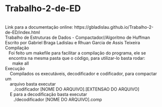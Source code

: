 # Trabalho-2-de-ED
<br />
Link para a documentação online: https://gbladislau.github.io/Trabalho-2-de-ED/index.html
<br />
Trabalho de Estruturas de Dados - Compactador//Algoritmo de Huffman<br />
Escrito por Gabriel Braga Ladislau e Rhuan Garcia de Assis Teixeira
<br />
Compilação<br />
&nbsp;&nbsp;&nbsp;Foi feito um makefile para facilitar a compilação do programa, ele se <br />
&nbsp;&nbsp;&nbsp;encontra na mesma pasta que o código, para utilizar-lo basta rodar:<br />
        &nbsp;&nbsp;&nbsp;&nbsp;&nbsp;&nbsp;make all
        <br />
Execução<br />
  &nbsp;&nbsp;&nbsp;  Compilados os executáveis, decodificador e codificador, para compactar um<br />
   &nbsp;&nbsp;&nbsp; arquivo basta executar<br />
     &nbsp;&nbsp;&nbsp;&nbsp;&nbsp;&nbsp;   ./codificador [NOME DO ARQUIVO].[EXTENSAO DO ARQUIVO]<br />
  &nbsp;&nbsp;&nbsp;  E para a decodificação basta executar<br />
   &nbsp;&nbsp;&nbsp;&nbsp;&nbsp;&nbsp;     ./decodificador [NOME DO ARQUIVO].comp<br />
